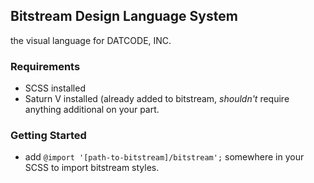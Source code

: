 ## Bitstream Design Language System 
the visual language for DATCODE, INC.

### Requirements
- SCSS installed
- Saturn V installed (already added to bitstream, _shouldn't_ require anything additional on your part.

### Getting Started
- add `@import '[path-to-bitstream]/bitstream';` somewhere in your SCSS to import bitstream styles. 
